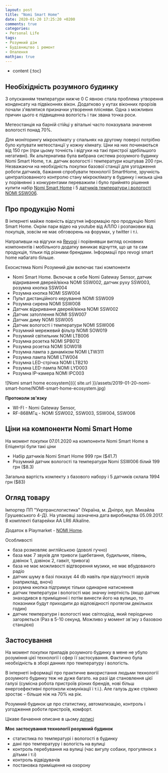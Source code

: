 ```yaml
---
layout: post
title: "Nomi Smart Home"
date: 2020-01-20 17:25:20 +0200
comments: true
categories:
- Personal Life
tags:
- Розумний дім
- Будівництво і ремонт
- Опалення
mathjax: true
---
```


* content
{:toc}

## Необіхідність розумного будинку
  
  З опусканням температури нижче 0 С явною стала проблема утворення конденсату на підвіконнях вікон. Додатково у кутах віконних прорізів почали з'являтися призначки утворення плісняви. Одна з можливих причин цього є підвищенна вологість і так звана точка роси. 


  Метеостанція на барній стійці у вітальні часто показувала значення вологості понад 70%.


  Для моніторингу мікроклімату у спальнях на другому поверсі потрібно було купувати метеостанції у кожну кімнату. Ціни на них починаються від 150 грн (при цьому точність і відгуки на такі пристрої здебільшого негативні). Як альтернатива була вибрана система розумного будинку Nomi Smart Home, т.я. датчик вологості і температури коштував 200 грн. Незважаючи на необхідність покупки базової станції для узгодження роботи датчиків, бажання спробувати технології SmartHome, зручність централізованного контролю стану мікроклімату в будинку і низька ціна у порівнянні з конкурентами переважили і було прийнято рішення купити набір [Nomi Smart Home](http://nomi-electronics.com/catalog/gadzhety-2/nomi-smart-home/) і 5 [датчиків температури і вологості NOMI SSW006](http://nomi-electronics.com/catalog/gadzhety-2/datchik-vlazhnosti-i-temperatury-nomi-ssw006/).





## Про продукцію Nomi
  В інтернеті майже повність відсутня інформацію про продукцію Nomi Smart Home. Окрім пари відео на youtube від АЛЛО і розпаковки від покупців, зовсім не має обговорень на форумах, у twitter і т.і.

  Натрапивши на відгуки на [Revogi](https://www.revogi.com/) і порівнявши вигляд основних компонентів і мобільного додатку виникає відчуття, що це та сам продукція, тільки під різними брендами. Інформації про revogi smart home набагато більше.

  Екосистема Nomi Розумний дім включає такі компоненти
  *  Nomi Smart Home. Включає в себе Nomi Gateway Sensor, датчик відкривання дверей/вікна NOMI SSW002, датчик руху SSW003, розумна кнопка SSW004
  *  Розумна кнопка NOMI SSW004 
  *  Пульт дистанційного керування NOMI SSW009
  *  Розумна сирена NOMI SSW008
  *  Датчик відкривання дверей/вікна NOMI SSW002
  *  Датчик затоплення NOMI SSW007
  *  Датчик диму NOMI SSW005
  *  Датчик вологості і температури NOMI SSW006
  *  Розумний мережевий фільтр NOMI SOW019
  *  Розумний світильник NOMI LTB006
  *  Розумна розетка NOMI SPB012
  *  Розумна розетка NOMI SOW018
  *  Розумна лампа з динаміком NOMI LTW311
  *  Розумна лампа NOMI LTW004
  *  Розумна LED-стрічка NOMI LTB210
  *  Розумна LED-лампа NOMI LYD003
  *  Розумна IP-камера NOMI IPC003

  ![Nomi smart home ecosystem]({{ site.url }}/assets/2019-01-20-nomi-smart-home/NOMI-smart-home-ecosystem.jpg)


  __Протоколи зв'язку__
  *  WI-FI - Nomi Gateway Sensor, 
  *  RF-868МГц - NOMI SSW002, SSW003, SSW004, SSW006


## Ціни на компоненти Nomi Smart Home

  На момент покупки 07.01.2020 на компоненти Nomi Smart Home в Епіцентрі були такі ціни
  *  Набір датчиків Nomi Smart Home 999 грн ($41.7)
  *  Розумний датчик вологості та температури Nomi SSW006 білий 199 грн ($8.3)

  Загальна вартість комлекту з базового набору і 5 датчиків склала 1994 грн ($83)

## Огляд товару

  Імпортер ПП "Укртранслогистика" (Україна, м. Дніпро, вул. Михайла Грушевського 4-Д). На упаковці зазначена дата виробництва 05.09.2017. В комплекті батарейки AA LR6 Alkaline. 

  Додаток в Playmarket - [NOMI Home](https://play.google.com/store/apps/details?id=com.nomi.home&hl=uk).

  Особливості
  *  база розмовляє англійською (доволі гучно)
  *  база має 7 звуків для тривоги (щебетання, будильник, півень, дзвінок 1, дзвінок 2, гавкіт, тривога)
  *  база не має можливості відтворення музики, не має вбудованого радіо
  *  датчик шуму в базі показує 44 db навіть при відсутності звуків (наприклад, вночі)
  *  розумна кнопка підтримує тільки одинарне натиснення
  *  датчик температури і вологості має значну інертність (якщо датчик знаходився в приміщенні і потім винести його на вулицю, то показники будут приходити до відповідності протягом декількох годин)
  *  датчик температури і вологості має світлодіод, який періодично загоряється (Раз в 5-10 секунд. Можливо у момент зв'зку з базовою станцією)

## Застосування

  На момент покупки приладів розумного будинку в мене не убуло розуміння цієї технології і сфер її застосування. Фактично була необхідність в зборі данних про температуру і вологість.
  
  
  В інтернеті інформації про практичне використання людьми технології розумного будинку теж не дуже багато. на разі іде становлення цієї галузі (сумісна робота пристроїв різних брендів, нові більш енергоефективні протоколи комунікації і т.і.). Але галузь дуже стрімко зростає - більше ніж на 70% на рік.
  
  
  Розумний будинок це про статистику, автоматизацію, контроль і узгодження роботи пристроїв, комфорт.

  Цікаве бачаення описане в цьому [дописі](https://vas3k.ru/blog/homesillyhome/)
  
  __Моє застосування технології розумний будинок__
  * статистика по температурі і вологості в будинку
  * дані про температуру і вологість на вулиці
  * контроль перебування на вулиці (час вигулу собаки, прогулянок з дітьми і т.і)
  * контроль відвідувачів
  * постановка приміщення на охорону
  
